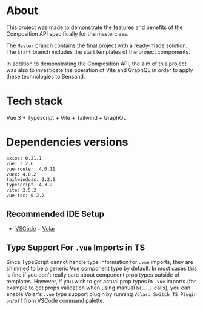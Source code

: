 # About

This project was made to demonstrate the features and benefits of the Composition API specifically for the masterclass.

The `Master` branch contains the final project with a ready-made solution.
The `Start` branch includes the start templates of the project components.

In addition to demonstrating the Composition API, the aim of this project was also to investigate the operation of Vite and GraphQL in order to apply these technologies to Sensand.

# Tech stack

Vue 3 + Typescript + Vite + Tailwind + GraphQL

# Dependencies versions

    axios: 0.21.1
    vue: 3.2.6
    vue-router: 4.0.11
    vuex: 4.0.2
    tailwindcss: 2.2.9
    typescript: 4.3.2
    vite: 2.5.2
    vue-tsc: 0.2.2

## Recommended IDE Setup

- [VSCode](https://code.visualstudio.com/) + [Volar](https://marketplace.visualstudio.com/items?itemName=johnsoncodehk.volar)

## Type Support For `.vue` Imports in TS

Since TypeScript cannot handle type information for `.vue` imports, they are shimmed to be a generic Vue component type by default. In most cases this is fine if you don't really care about component prop types outside of templates. However, if you wish to get actual prop types in `.vue` imports (for example to get props validation when using manual `h(...)` calls), you can enable Volar's `.vue` type support plugin by running `Volar: Switch TS Plugin on/off` from VSCode command palette.
